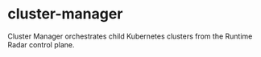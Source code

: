 # cluster-manager
Cluster Manager orchestrates child Kubernetes clusters from the Runtime Radar control plane.
